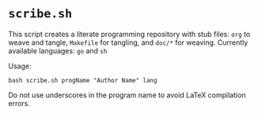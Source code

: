 # `scribe.sh`

This script creates a literate programming repository with stub files:
`org` to weave and tangle, `Makefile` for tangling, and `doc/*` for
weaving. Currently available languages: `go` and `sh`

Usage:

    bash scribe.sh progName "Author Name" lang

Do not use underscores in the program name to avoid LaTeX compilation
errors.